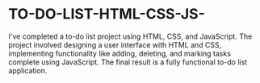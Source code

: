 # TO-DO-LIST-HTML-CSS-JS-
I've completed a to-do list project using HTML, CSS, and JavaScript. The project involved designing a user interface with HTML and CSS, implementing functionality like adding, deleting, and marking tasks complete using JavaScript. The final result is a fully functional to-do list application.
